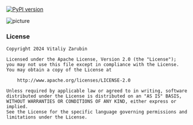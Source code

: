 [![PyPI version](https://badge.fury.io/py/aurora-cli.svg)](https://badge.fury.io/py/aurora-cli)

![picture](https://github.com/keygenqt/aurora-cli/blob/main/data/banner_round.png?raw=true)

### License

```
Copyright 2024 Vitaliy Zarubin

Licensed under the Apache License, Version 2.0 (the "License");
you may not use this file except in compliance with the License.
You may obtain a copy of the License at

    http://www.apache.org/licenses/LICENSE-2.0

Unless required by applicable law or agreed to in writing, software
distributed under the License is distributed on an "AS IS" BASIS,
WITHOUT WARRANTIES OR CONDITIONS OF ANY KIND, either express or implied.
See the License for the specific language governing permissions and
limitations under the License.
```
